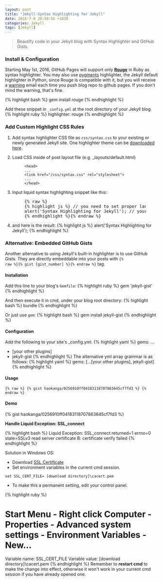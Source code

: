 ```yaml
--- 
layout: post
title: "Jekyll-Syntax Highlighting for Jekyll" 
date: 2016-7-8 20:50:56 +1030 
categories: Jekyll 
tags: [Jekyll] 
---	
```


> Beautify code in your Jekyll blog with Syntax Highlighter and GitHub Gists.
<!--summary break-->

### Install & Configuration
Starting May 1st, 2016, GitHub Pages will support only [**Rouge**](https://github.com/jneen/rouge#rouge) in Ruby as syntax highlighter. You may also use [pygments](http://jekyll-windows.juthilo.com/3-syntax-highlighting/) highlighter, the Jekyll default highlighter in Python, since Rouge is compatible with it, but you will receive a [warning](https://help.github.com/articles/page-build-failed-config-file-error/#fixing-highlighting-errors) email each time you push blog repo to github pages. If you don't mind the warning, that's fine.

{% highlight bash %}
gem install rouge
{% endhighlight %}

Add these snippet in `_config.yml` at the root directory of your Jekyll blog.
{% highlight ruby %}
highlighter: rouge
{% endhighlight %}

### Add Custom Highlight CSS Rules
<ol>
<li>Add syntax highlighter CSS file as
<code>css/syntax.css</code> to your existing or newly generated Jekyll site. One highlighter theme can be <a href="https://gist.github.com/demisx/025698a7b5e314a7a4b5">downloaded here</a>.</li>
<li><p>Load CSS inside of post layout file (e.g. _layouts/default.html) 
</p><figure class="highlight"><pre><code class="language-html" data-lang="html"><span class="nt">&lt;head&gt;</span>
...
<span class="nt">&lt;link</span> <span class="na">href=</span><span class="s">"/css/syntax.css"</span> <span class="na">rel=</span><span class="s">"stylesheet"</span><span class="nt">&gt;</span>
...
<span class="nt">&lt;/head&gt;</span></code></pre></figure><p></p></li>
<li>
Input liquid syntax highlighting snippet like this:
<figure class="highlight">
<pre>{% raw %}
{% highlight js %} // you need to set proper language args here
alert('Syntax Highlighting for Jekyll'); // your code here
{% endhighlight %}{% endraw %}
</pre></figure>
</li>
<li>and here is the result:
{% highlight js %}
alert('Syntax Highlighting for Jekyll');
{% endhighlight %}</li>
</ol>

### Alternative: Embedded GitHub Gists

Another alternative to using Jekyll's built-in highlighter is to use GitHub Gists. They are directly
embeddable into your posts with <code>{% raw %}{% gist [gist_number] %}{% endraw %}</code> tag.

#### Installation

Add this line to your blog's `Gemfile`:
{% highlight ruby %}
gem 'jekyll-gist'
{% endhighlight %}

And then execute it in cmd, under your blog root directory:
{% highlight bash %}
bundle
{% endhighlight %}

Or just use `gem`:
{% highlight bash %}
gem install jekyll-gist
{% endhighlight %}

#### Configuration
Add the following to your site's _config.yml.
{% highlight yaml %}
gems:
  ...
  - [your other plugins]
  - jekyll-gist
{% endhighlight %}
The alternative yml array grammar is as follows:
{% highlight yaml %}
gems: [...[your other plugins], jekyll-gist]
{% endhighlight %}



#### Usage
`{% raw %}
{% gist haokanga/0256910ff04183118707863645cf7fd3 %}
{% endraw %}`

#### Demo
{% gist haokanga/0256910ff04183118707863645cf7fd3 %}

**Handle Liquid Exception: SSL_connect**

{% highlight bash %}
Liquid Exception: SSL_connect returned=1 errno=0 state=SSLv3 read server certificate B: certificate verify failed
{% endhighlight %}

Solution in Windows OS:

* Download [SSL Certificate](http://curl.haxx.se/ca/cacert.pem)
* Set environment variables in the current cmd session.
```
set SSL_CERT_FILE= [download directory]\cacert.pem 
```

* To make this a permanent setting, edit your control panel. 

{% highlight ruby %}
# Start Menu - Right click Computer - Properties - Advanced system settings - Environment Variables - New...
Variable name: SSL_CERT_FILE
Variable value: [download directory]\cacert.pem
{% endhighlight %}
Remember to **restart cmd** to make the change into effect, otherwise it won't work in your current cmd session if you have already opened one.